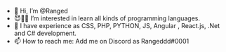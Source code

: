 - 👋 Hi, I’m @Ranged
- 😈🤙🏿 I’m interested in learn all kinds of programming languages.
- 🌱 I have experience as CSS, PHP, PYTHON, JS, Angular , React.js, .Net and C# development.
- 📫 How to reach me: Add me on Discord as Rangeddd#0001

